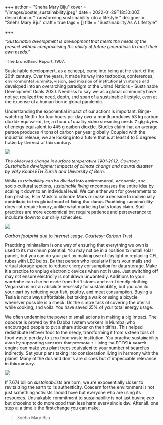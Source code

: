 +++
author = "Sneha Mary Biju"
cover = "/images/poster_sustainability.jpeg"
date = 2022-01-29T18:30:00Z
description = "Transforming sustainability into a lifestyle."
designer = "Sneha Mary Biju"
draft = true
tags = []
title = "Sustainability As A Lifestyle"

+++

_"Sustainable development is development that meets the needs of the present without compromising the ability of future generations to meet their own needs."_

\-The Brundtland Report, 1987.

Sustainable development, as a concept, came into being at the start of the 20th century. Over the years, it made its way into textbooks, conferences, environmental summits, vision, and mission of institutional ventures and developed into an overarching paradigm of the United Nations - Sustainable Development Goals 2030. Needless to say, we as a global community have not yet realized the need, depth, and span of a sustainable lifestyle, even at the expense of a human-borne global pandemic.

Understanding the exponential impact of our actions is important. Binge-watching Netflix for four hours per day over a month produces 53 kg carbon dioxide equivalent, i.e, an hour of quality video streaming needs 7 gigabytes of energy equivalent to 445 g carbon dioxide. Studies claim that an average person produces 4 tons of carbon per year globally. Coupled with the industrial release, we are looking into a future that is at least 4 to 5 degrees hotter by the end of this century.

  
![](/images/sus2.png)

_The observed change in surface temperature 1901-2012. Courtesy: Sustainable development impacts of climate change and natural disaster by Vally Koubi ETH Zurich and University of Bern._

While _sustainability_ can be divided into environmental, economic, and socio-cultural sections, _sustainable living_ encompasses the entire idea by scaling it down to an individual level. We can either wait for governments to ban plastics, Elon Musk to colonize Mars or make a decision to individually contribute to this global need of fixing the planet. Practicing sustainability does not require luxury, unlike what marketing baits today claim. Such practices are more economical but require patience and perseverance to inculcate down to our daily schedules.

  
![](/images/sus1.png)

_Carbon footprint due to internet usage. Courtesy: Carbon Trust_

Practicing minimalism is one way of ensuring that everything we own is used to its maximum potential. You may not be in a position to install solar panels, but you can do your part by making use of daylight or replacing CFL tubes with LED bulbs. Be that person who regularly filters your mails and virtual storage space to reduce energy consumption for data storage. Make it a practice to unplug electronic devices when not in use. Just switching off may not ensure electricity is not drawn unwantedly. Additions to your wardrobe can also be made from thrift stores and eco-friendly clothing. Veganism is not an absolute necessity for sustainability, but you can do your part by reducing your fish, poultry, and meat consumption. Buying a Tesla is not always affordable, but taking a walk or using a bicycle whenever possible is a check. Do the simple task of covering the utensil while cooking, and voila! You have saved 25% of your total energy usage.

We often undermine the power of small actions in making a big impact. The opposite is proved by the Dabba system workers in Mumbai who encouraged people to put a share sticker on their tiffins. This helped redistribute leftover food to the needy, transforming it from sixteen tons of food waste per day to zero food waste institution. You practise sustainability even by supporting ventures that promote it. Using the ECOSIA search engine can make you plant trees equivalent to your number of searches indirectly. Set your plans taking into consideration living in harmony with the planet. Many of the dos and don'ts are cliches but of impeccable relevance in this century.

  
![](/images/sus3.png)

If 7.674 billion _sustainabilists_ are born, we are exponentially closer to revitalizing the earth to its authenticity. Concern for the environment is not just something activists should have but everyone who are using its resources. Unshakable commitment to sustainability is not just buying _eco_ but choosing to do more good than less harm every single day. After all, one step at a time is the first change you can make.

> Sneha Mary Biju